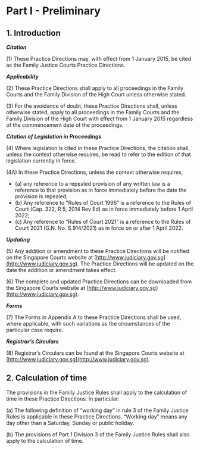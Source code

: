 # Part I - Preliminary

## 1. Introduction


**_Citation_**

(1) These Practice Directions may, with effect from 1 January 2015, be cited as the Family Justice Courts Practice Directions.

**_Applicability_**

(2) These Practice Directions shall apply to all proceedings in the Family Courts and the Family Division of the High Court unless otherwise stated.

(3) For the avoidance of doubt, these Practice Directions shall, unless otherwise stated, apply to all proceedings in the Family Courts and the Family Division of the High Court with effect from 1 January 2015 regardless of the commencement date of the proceedings.

**_Citation of Legislation in Proceedings_**

(4) Where legislation is cited in these Practice Directions, the citation shall, unless the context otherwise requires, be read to refer to the edition of that legislation currently in force.

(4A)	In these Practice Directions, unless the context otherwise requires,

<ul type="*">

<li>(a)	any reference to a repealed provision of any written law is a reference to that provision as in force immediately before the date the provision is repealed;</li>

<li>(b) 	Any reference to “Rules of Court 1996” is a reference to the Rules of Court (Cap. 322, R 5, 2014 Rev Ed) as in force immediately before 1 April 2022;</li>

<li>(c) 	Any reference to “Rules of Court 2021” is a reference to the Rules of Court 2021 (G.N. No. S 914/2021) as in force on or after 1 April 2022.</li>

</ul>

**_Updating_**

(5) Any addition or amendment to these Practice Directions will be notified on the Singapore Courts website at [http://www.judiciary.gov.sg](http://www.judiciary.gov.sg). The Practice Directions will be updated on the date the addition or amendment takes effect.

(6) The complete and updated Practice Directions can be downloaded from the Singapore Courts website at [http://www.judiciary.gov.sg](http://www.judiciary.gov.sg).

**_Forms_**

(7) The Forms in Appendix A to these Practice Directions shall be used, where applicable, with such variations as the circumstances of the particular case require.

**_Registrar’s Circulars_**

(8) Registrar’s Circulars can be found at the Singapore Courts website at [http://www.judiciary.gov.sg](http://www.judiciary.gov.sg).


## 2. Calculation of time

The provisions in the Family Justice Rules shall apply to the calculation of time in these Practice Directions. In particular:

(a) The following definition of “working day” in rule 3 of the Family Justice Rules is applicable in these Practice Directions. “Working day” means any day other than a Saturday, Sunday or public holiday.

(b) The provisions of Part 1 Division 3 of the Family Justice Rules shall also apply to the calculation of time.
